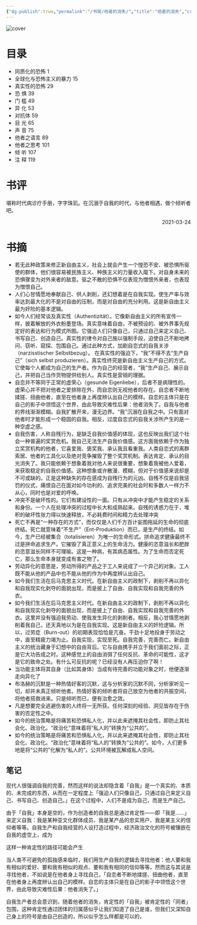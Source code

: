 ```yaml
---
{"dg-publish":true,"permalink":"/书架/他者的消失/","title":"他者的消失","created":"2025-10-10 12:18","updated":"2025-10-10 12:49"}
---
```



![cover](https://s2.loli.net/2025/10/10/Zo9eDNKVJtPAMIp.png)

# 目录

  - 同质化的恐怖 1
  - 全球化与恐怖主义的暴力 15
  - 真实性的恐怖 29
  - 恐 惧 39
  - 门 槛 49
  - 异 化 53
  - 对抗体 59
  - 目 光 65
  - 声 音 75
  - 他者之语言 89
  - 他者之思考 101
  - 倾 听 107
  - 注 释 119

# 书评

堪称时代病诊疗手册，字字珠玑。在沉溺于自我的时代，与他者相遇，做个倾听者吧。

<p align="right">2021-03-24</p>

# 书摘

- 若无此种政策来修正新自由主义，社会上就会产生一个惶恐不安、被恐惧所驱使的群体，他们很容易被民族主义、种族主义的力量收入麾下。对自身未来的恐惧骤变为对外来者的敌意。驱之不散的恐惧不仅表现为憎恨外来者，也表现为憎恨自己。
- 人们心甘情愿地奉献自己、供人剥削，还幻想着是在自我实现。使生产率与效率达到最大化的不是对自由的压制，而是对自由的充分利用。这是新自由主义最为奸险的基本逻辑。
- 如今人们经常谈及真实性（Authentizität）。它像新自由主义的所有宣传一样，披着解放的外衣粉墨登场。真实意味着自由，不被预设的、被外界事先规定好的表达和行为模式所囿。它强迫人们只像自己，只通过自己来定义自己、书写自己、创造自己。真实性的律令对自己施以强制手段，迫使自己不断地拷问、窃听、窥探、包围自己。通过此种方式，加剧自恋式的自我关涉（narzisstischer Selbstbezug）。 在真实性的强迫下，“我”不得不去“生产自己”（sich selbst produzieren）。真实性终究是新自由主义生产自己的方式。它使每个人都成为自己的生产者。作为自己的经营者，“我”生产自己、展示自己，并把自己当作货物提供给别人。真实性是营销的理据。
- 自恋并不等同于正常的虚荣心（gesunde Eigenliebe），后者不是病理性的。虚荣心并不把对他者之爱排除在外，而自恋则无视他者的存在。自恋者不断地揉搓、扭曲他者，直至在他者身上再度辨认出自己的模样。自恋的主体只是在自己的影子中领悟这个世界，由此导致灾难性后果：他者消失了。自我与他者的界线渐渐模糊。自我扩散开来，漫无边界。“我”沉溺在自我之中。只有面对他者时才能形成一个稳固的自我。相反，过度自恋式的自我关涉所产生的是一种空虚之感。
- 自我伤害，人称自残行为，是缺乏自我价值感的体现，这也反映出我们这个社会一种普遍的奖赏危机。我自己无法生产自我价值感。这方面我依赖于作为独立奖赏机构的他者，它喜爱我、褒奖我、承认我且看重我。人类自恋式的离群索居、他者的工具化以及绝对竞争摧毁了整个奖赏机制。表达肯定、承认的目光消失了。我只能依赖于想象着我对他人来说很重要，想象着我被他人爱着，来获取稳定的自我价值感。这种想象或许散漫、模糊，但对于价值感来说却是不可或缺的。正是这种缺失的存在感成为自残行为的元凶。自残不仅是自我惩罚的仪式，痛恨自己在面对如今功利的、追求完美的社会时和多数人一样力不从心，同时也是对爱的呼唤。
- 冲突不是破坏性的。它们有建设性的一面。只有从冲突中才能产生稳定的关系和身份。一个人在处理冲突的过程中长大和成熟起来。自残的诱惑力在于，堆积的破坏性张力得以快速释放，不必耗费时间和精力去处理冲突
- 死亡不再是“一种存在的方式”，而仅仅是人们千方百计妄图拖延的生命的彻底终结。死亡就意味着“不生产”（Ent-Produktion）而已，是生产的终结。如今，生产已经被集合（totalisieren）为唯一的生命形式。拼命追求健康最终不过是拼命追求生产。它摧毁了真正意义上的生命活力。健康的恣意滋长和肥胖的恣意滋长同样不可理喻。这是一种病，有其病态属性。为了生命而否定死亡，那么生命本身就变成有害之物了。
- 劳动异化的意思是，劳动所得的产品之于工人来说成了一个异己的对象。工人既不能从他的产品中也不能从他的作为中再度辨认出自己。
- 如今我们生活在后马克思主义时代。在新自由主义的政制下，剥削不再以异化和自我现实化剥夺的面貌出现，而是披上了自由、自我实现和自我完善的外衣。
- 如今我们生活在后马克思主义时代。在新自由主义的政制下，剥削不再以异化和自我现实化剥夺的面貌出现，而是披上了自由、自我实现和自我完善的外衣。这里并没有强迫我劳动、使我发生异化的剥削者。相反，我心甘情愿地剥削着我自己，还天真地以为是在自我实现。这是新自由主义的奸险逻辑。所以，过劳症（Burn-out）的初期表现恰恰是亢奋。干劲十足地投身于劳动之中，直至精疲力竭为止。自我实现，实现至死。自我完善，完善而亡。新自由主义的统治藏身于幻想中的自由背后。它与自由携手并立于我们面前之际，正是它大功告成之时。这种感觉上的自由消弭了任何反抗、革命的可能性，这才是它的致命之处。有什么可反抗的呢？已经没有人再压迫你了啊！
- 当功能主体将其自身（比如其身体）当成有待完善的功能对象之时，他便逐渐走向异化了
- 布洛赫的沉默是一种热情好客的沉默，这与分析家的沉默不同，分析家听见一切，却并未真正倾听他者。热情好客的倾听者将自己放空为他者的共振空间，将他者搭救进来。只是倾听而已，便有治愈之效。
- 凡是想要完全逃避伤害的人终将一无所获。任何深刻的经验、洞见皆存在于伤害的否定性之中。
- 如今的统治策略是将痛苦和恐惧私人化，并以此来遮掩其社会性，即防止其社会化、政治化。“政治化”意味着将“私人的”转换为“公共的”。
- 如今的统治策略是将痛苦和恐惧私人化，并以此来遮掩其社会性，即防止其社会化、政治化。“政治化”意味着将“私人的”转换为“公共的”。如今，人们更多地是将“公共的”化解为“私人的”。公共环境被瓦解成私人空间。

## 笔记

现代人很强调自我的完善，然而这样的说法却隐含着「自我」是一个真实的、本质的、未完成的东西，从而在一定程度上「强迫人们只像自己，只通过自己来定义自己、书写自己、创造自己。」在这个过程中，人们不是成为自己，而是生产自己。

由于「自我」本身是空的，作为创造者的自我总是通过肯定性——即「我是……」来定义自我：我是某种亚文化群体成员、我是某产品的忠实用户、我是某主义的信仰者等等。自我生产和自我经营的人设打造过程中，经济政治文化的符号被镶嵌在自我的虚空上，成为

这样一种肯定性的路径可能会产生

当人类不可避免的孤独感来临时，我们用生产自我的逻辑去寻找他者：他人要和我有相似的爱好、要和我有相似的观点、要和我有相同的信仰等等。然而这与其说是寻找他者，不如说是在他者身上寻找自己，「自恋者不断地揉搓、扭曲他者，直至在他者身上再度辨认出自己的模样。自恋的主体只是在自己的影子中领悟这个世界，由此导致灾难性后果：他者消失了。」

自我生产者总会意识到，随着他者的消失，肯定性的「自我」被肯定性的「同者」包围，这种肯定性通过团体的归属感似乎让我们知道了自己是谁，但我们又深知自己身上的符号是由自己创造的，所以似乎怎么样都是可以的，

